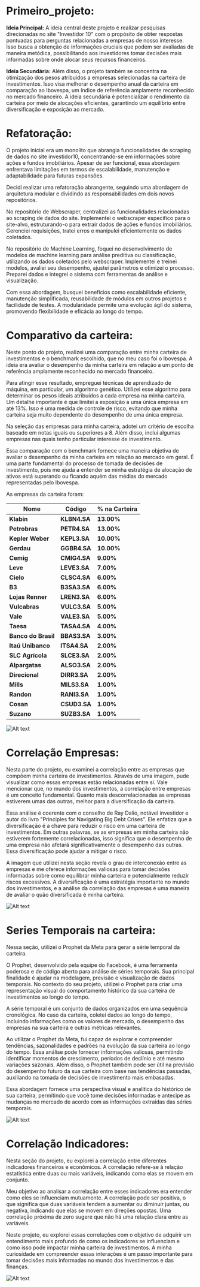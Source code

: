 # Primeiro_projeto:

**Ideia Principal:**
A ideia central deste projeto é realizar pesquisas direcionadas no site "Investidor 10" com o propósito de obter respostas pontuadas para perguntas relacionadas a empresas de nosso interesse. Isso busca a obtenção de informações cruciais que podem ser avaliadas de maneira metódica, possibilitando aos investidores tomar decisões mais informadas sobre onde alocar seus recursos financeiros.

**Ideia Secundária:**
Além disso, o projeto também se concentra na otimização dos pesos atribuídos a empresas selecionadas na carteira de investimentos. Isso visa melhorar o desempenho anual da carteira em comparação ao Ibovespa, um índice de referência amplamente reconhecido no mercado financeiro. A ideia secundária é potencializar o rendimento da carteira por meio de alocações eficientes, garantindo um equilíbrio entre diversificação e exposição ao mercado.

# Refatoração: 

O projeto inicial era um monolito que abrangia funcionalidades de scraping de dados no site investidor10, concentrando-se em informações sobre ações e fundos imobiliários. Apesar de ser funcional, essa abordagem enfrentava limitações em termos de escalabilidade, manutenção e adaptabilidade para futuras expansões.

Decidi realizar uma refatoração abrangente, seguindo uma abordagem de arquitetura modular e dividindo as responsabilidades em dois novos repositórios.

No repositório de Webscraper, centralizei as funcionalidades relacionadas ao scraping de dados do site. Implementei o webscraper específico para o site-alvo, estruturando-o para extrair dados de ações e fundos imobiliários. Gerenciei requisições, tratei erros e manipulei eficientemente os dados coletados.

No repositório de Machine Learning, foquei no desenvolvimento de modelos de machine learning para análise preditiva ou classificação, utilizando os dados coletados pelo webscraper. Implementei e treinei modelos, avaliei seu desempenho, ajustei parâmetros e otimizei o processo. Preparei dados e integrei o sistema com ferramentas de análise e visualização.

Com essa abordagem, busquei benefícios como escalabilidade eficiente, manutenção simplificada, reusabilidade de módulos em outros projetos e facilidade de testes. A modularidade permite uma evolução ágil do sistema, promovendo flexibilidade e eficácia ao longo do tempo.

# Comparativo da carteira:
Neste ponto do projeto, realizei uma comparação entre minha carteira de investimentos e o benchmark escolhido, que no meu caso foi o Ibovespa. A ideia era avaliar o desempenho da minha carteira em relação a um ponto de referência amplamente reconhecido no mercado financeiro.

Para atingir esse resultado, empreguei técnicas de aprendizado de máquina, em particular, um algoritmo genético. Utilizei esse algoritmo para determinar os pesos ideais atribuídos a cada empresa na minha carteira. Um detalhe importante é que limitei a exposição a uma única empresa em até 13%. Isso é uma medida de controle de risco, evitando que minha carteira seja muito dependente do desempenho de uma única empresa.

Na seleção das empresas para minha carteira, adotei um critério de escolha baseado em notas iguais ou superiores a 8. Além disso, incluí algumas empresas nas quais tenho particular interesse de investimento.

Essa comparação com o benchmark fornece uma maneira objetiva de avaliar o desempenho da minha carteira em relação ao mercado em geral. É uma parte fundamental do processo de tomada de decisões de investimento, pois me ajuda a entender se minha estratégia de alocação de ativos está superando ou ficando aquém das médias do mercado representadas pelo Ibovespa.

 As empresas da carteira foram:

| **Nome** | **Código** | **% na Carteira** |
|---|---|---|
| **Klabin** | **KLBN4.SA** | **13.00%** |
| **Petrobras** | **PETR4.SA** | **13.00%** |
| **Kepler Weber** | **KEPL3.SA** | **10.00%** |
| **Gerdau** | **GGBR4.SA** | **10.00%** |
| **Cemig** | **CMIG4.SA** | **9.00%** |
| **Leve** | **LEVE3.SA** | **7.00%** |
| **Cielo** | **CLSC4.SA** | **6.00%** |
| **B3** | **B3SA3.SA** | **6.00%** |
| **Lojas Renner** | **LREN3.SA** | **6.00%** |
| **Vulcabras** | **VULC3.SA** | **5.00%** |
| **Vale** | **VALE3.SA** | **5.00%** |
| **Taesa** | **TASA4.SA** | **4.00%** |
| **Banco do Brasil** | **BBAS3.SA** | **3.00%** |
| **Itaú Unibanco** | **ITSA4.SA** | **2.00%** |
| **SLC Agrícola** | **SLCE3.SA** | **2.00%** |
| **Alpargatas** | **ALSO3.SA** | **2.00%** |
| **Direcional** | **DIRR3.SA** | **2.00%** |
| **Mills** | **MILS3.SA** | **1.00%** |
| **Randon** | **RANI3.SA** | **1.00%** |
| **Cosan** | **CSUD3.SA** | **1.00%** |
| **Suzano** | **SUZB3.SA** | **1.00%** |



<img title="Carteira X Bova" alt="Alt text" src="img/carteiraXBova.png">

# Correlação Empresas:
Nesta parte do projeto, eu examinei a correlação entre as empresas que compõem minha carteira de investimentos. Através de uma imagem, pude visualizar como essas empresas estão relacionadas entre si. Vale mencionar que, no mundo dos investimentos, a correlação entre empresas é um conceito fundamental. Quanto mais descorrelacionadas as empresas estiverem umas das outras, melhor para a diversificação da carteira.

Essa análise é coerente com o conselho de Ray Dalio, notável investidor e autor do livro "Principles for Navigating Big Debt Crises". Ele enfatiza que a diversificação é a chave para reduzir o risco em uma carteira de investimentos. Em outras palavras, se as empresas em minha carteira não estiverem fortemente correlacionadas, isso significa que o desempenho de uma empresa não afetará significativamente o desempenho das outras. Essa diversificação pode ajudar a mitigar o risco.

A imagem que utilizei nesta seção revela o grau de interconexão entre as empresas e me oferece informações valiosas para tomar decisões informadas sobre como equilibrar minha carteira e potencialmente reduzir riscos excessivos. A diversificação é uma estratégia importante no mundo dos investimentos, e a análise da correlação das empresas é uma maneira de avaliar o quão diversificada é minha carteira.

<img title="Correlação empresas" alt="Alt text" src="img/corr_empresas.png">


# Series Temporais na carteira:

Nessa seção, utilizei o Prophet da Meta para gerar a série temporal da carteira.

O Prophet, desenvolvido pela equipe do Facebook, é uma ferramenta poderosa e de código aberto para análise de séries temporais. Sua principal finalidade é ajudar na modelagem, previsão e visualização de dados temporais. No contexto do seu projeto, utilizei o Prophet para criar uma representação visual do comportamento histórico da sua carteira de investimentos ao longo do tempo.

A série temporal é um conjunto de dados organizados em uma sequência cronológica. No caso da carteira, coletei dados ao longo do tempo, incluindo informações como os valores de mercado, o desempenho das empresas na sua carteira e outras métricas relevantes.

Ao utilizar o Prophet da Meta, fui capaz de explorar e compreender tendências, sazonalidades e padrões na evolução da sua carteira ao longo do tempo. Essa análise pode fornecer informações valiosas, permitindo identificar momentos de crescimento, períodos de declínio e até mesmo variações sazonais. Além disso, o Prophet também pode ser útil na previsão do desempenho futuro da sua carteira com base nas tendências passadas, auxiliando na tomada de decisões de investimento mais embasadas.

Essa abordagem fornece uma perspectiva visual e analítica do histórico de sua carteira, permitindo que você tome decisões informadas e antecipe as mudanças no mercado de acordo com as informações extraídas das séries temporais.


<img title="Correlação empresas" alt="Alt text" src="img/series_temporais.png">

# Correlação Indicadores:

Nesta seção do projeto, eu explorei a correlação entre diferentes indicadores financeiros e econômicos. A correlação refere-se à relação estatística entre duas ou mais variáveis, indicando como elas se movem em conjunto. 

Meu objetivo ao analisar a correlação entre esses indicadores era entender como eles se influenciam mutuamente. A correlação pode ser positiva, o que significa que duas variáveis tendem a aumentar ou diminuir juntas, ou negativa, indicando que elas se movem em direções opostas. Uma correlação próxima de zero sugere que não há uma relação clara entre as variáveis.

Neste projeto, eu explorei essas correlações com o objetivo de adquirir um entendimento mais profundo de como os indicadores se influenciam e como isso pode impactar minha carteira de investimentos. A minha curiosidade em compreender essas interações é um passo importante para tomar decisões mais informadas no mundo dos investimentos e das finanças.

<img title="Correlação empresas" alt="Alt text" src="img/corr_indicadores.png">
